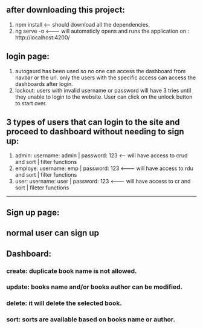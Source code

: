 ## after downloading this project:
 1. npm install       <-- should download all the dependencies. 
 2. ng serve -o       <--- will automaticly opens and runs the application on : http://localhost:4200/
 
 ## login page:
 1. autogaurd has been used so no one can access the dashboard from navbar or the url. only the users with the specific access can access the dashboards after login.
 2. lockout: users with invalid username or password will have 3 tries until they unable to login to the website. User can click on the unlock button to start over.
 
 3 types of users that can login to the site and proceed to dashboard without needing to sign up:
 ---------------
 1. admin:    username: admin | password: 123         <--  will have access to crud and sort | filter functions
 2. employe:  username: emp   | password: 123         <--- will have access to rdu and sort | filter functions
 3. user:     username: user  | password: 123         <--- will have access to cr and sort | fileter functions
 ----------------
 ## Sign up page:
 normal user can sign up
 ----------------
## Dashboard: 
### create: duplicate book name is not allowed.
### update: books name and/or books author can be modified.
### delete: it will delete the selected book.
### sort: sorts are available based on books name or author.
